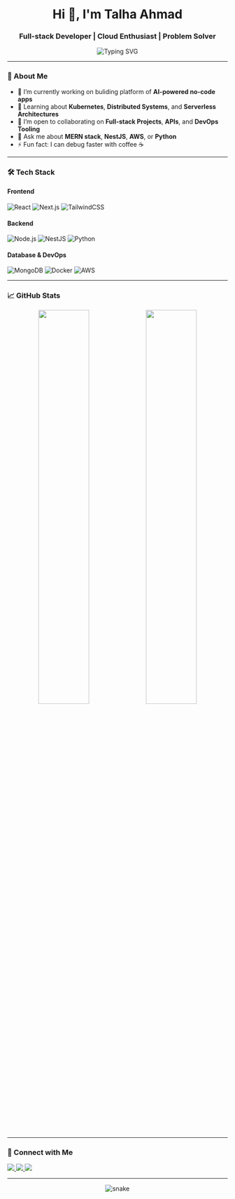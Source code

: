 <h1 align="center">Hi 👋, I'm Talha Ahmad</h1>
<h3 align="center">Full-stack Developer | Cloud Enthusiast | Problem Solver</h3>

<p align="center">
  <img src="https://readme-typing-svg.demolab.com/?font=Fira+Code&duration=3000&pause=1000&center=true&vCenter=true&width=435&lines=Building+smart+web+solutions+%F0%9F%9A%80;Passionate+about+tech+%26+learning+%F0%9F%93%9A;Always+improving+1%25+a+day+%F0%9F%92%A1" alt="Typing SVG" />
</p>

---

### 🚀 About Me

- 🔭 I’m currently working on buliding platform of  **AI-powered no-code apps**
- 🌱 Learning about **Kubernetes**, **Distributed Systems**, and **Serverless Architectures**
- 👯 I’m open to collaborating on **Full-stack Projects**, **APIs**, and **DevOps Tooling**
- 💬 Ask me about **MERN stack**, **NestJS**, **AWS**, or **Python**
- ⚡ Fun fact: I can debug faster with coffee ☕️

---

### 🛠️ Tech Stack

#### Frontend
![React](https://img.shields.io/badge/-React-61DAFB?logo=react&logoColor=black&style=flat)
![Next.js](https://img.shields.io/badge/-Next.js-000000?logo=next.js&style=flat)
![TailwindCSS](https://img.shields.io/badge/-Tailwind-06B6D4?logo=tailwindcss&logoColor=white&style=flat)

#### Backend
![Node.js](https://img.shields.io/badge/-Node.js-339933?logo=node.js&logoColor=white&style=flat)
![NestJS](https://img.shields.io/badge/-NestJS-E0234E?logo=nestjs&logoColor=white&style=flat)
![Python](https://img.shields.io/badge/-Python-3776AB?logo=python&logoColor=white&style=flat)

#### Database & DevOps
![MongoDB](https://img.shields.io/badge/-MongoDB-47A248?logo=mongodb&logoColor=white&style=flat)
![Docker](https://img.shields.io/badge/-Docker-2496ED?logo=docker&logoColor=white&style=flat)
![AWS](https://img.shields.io/badge/-AWS-232F3E?logo=amazonaws&logoColor=white&style=flat)

---

### 📈 GitHub Stats

<p align="center">
  <img src="https://github-readme-stats.vercel.app/api?username=tentalha&show_icons=true&theme=radical" width="48%" />
  <img src="https://github-readme-streak-stats.herokuapp.com/?user=tentalha&theme=radical" width="48%" />
</p>

---

### 🔗 Connect with Me

<p align="left">
  <a href="https://linkedin.com/in/tentalha" target="_blank">
    <img src="https://img.shields.io/badge/LinkedIn-%230077B5.svg?&style=flat&logo=linkedin&logoColor=white" />
  </a>
  <a href="mailto:contact@codewithtalha.com">
    <img src="https://img.shields.io/badge/Gmail-D14836?style=flat&logo=gmail&logoColor=white" />
  </a>
  <a href="https://codewithtalha.com" target="_blank">
    <img src="https://img.shields.io/badge/Portfolio-000?style=flat&logo=firefox&logoColor=white" />
  </a>
</p>

---

<!-- Snake animation (optional fancy touch) -->
<p align="center">
  <img src="https://raw.githubusercontent.com/Sutil/Sutil/2b2fad3bf54522bb30c8c170591fc68ff51b69e6/github-contribution-grid-snake2.svg" alt="snake" />
</p>
